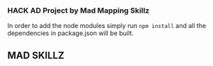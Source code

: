 ### HACK AD Project by Mad Mapping Skillz

In order to add the node modules simply run `npm install` and all the dependencies in package.json will be built.

## MAD SKILLZ
